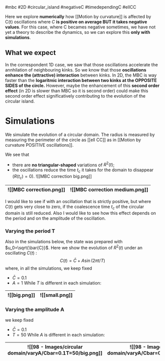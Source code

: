 #mbc #2D #circular_island #negativeC #timedependingC #ellCC 

Here we explore **numerically** how [[Motion by curvature]] is affected by C(t) oscillations where $C$ **is positive on average BUT it takes negative values**.
For this case, where C becames negative sometimes, we have not yet a theory to describe the dynamics, so we can explore this **only with simulations**.
## What we expect
In the correspondent 1D case, we saw that those oscillations accelerate the annhilation of neighbouring kinks. So we know that those **oscillations enhance the (attractive) interaction** between kinks.
In 2D, the MBC is way faster than the **logaritmic interaction between two kinks at the OPPOSITE SIDES of the circle.** However, maybe the enhancement of this **second order effect** (in 2D is slower than MBC so it is second order) could make this second order effect significatively contributing to the evolution of the circular island.
# Simulations
We simulate the evolution of a circular domain. The radius is measured by measuring the perimeter of the circle as [[ell CC]] as in [[Motion by curvature POSITIVE oscillations]].

We see that 
- there are **no triangular-shaped** variations of $R^2(t)$;
- the oscillations reduce the time $t_c$ it takes for the domain to disappear ($R(t_c)=0$).
![[MBC correction big.png]]

| ![[MBC correction.png]] | ![[MBC correction medium.png]] |
| ----------------------- | ------------------------------ |


I would like to see if with an oscillation that is strictly positive, but where $C(t)$ gets very close to zero, if the coalescence time $t_c$ of the circular domain is still reduced.
Also I would like to see how this effect depends on the period and on the amplitude of the oscillation.

### Varying the period T
Also in the simulations below, the state was prepared with $u_0=\sqrt{\bar{C}}$.
Here we show the evolution of $R^2(t)$ under an oscillating $C(t)$ :
$$C(t)=\bar{C}+A\sin(2\pi t/T)$$
where, in all the simulations, we keep fixed
- $\bar{C}=0.1$
- $A=1$
While $T$ is different in each simulation:

| ![[big.png]] | ![[small.png]] |
| ------------ | -------------- |
### Varying the amplitude A

we keep fixed
- $\bar{C}=0.1$
- $T=50$
While $A$ is different in each simulation:

| ![[98 - Images/circular domain/varyA/Cbar=0.1T=50/big.png]] | ![[98 - Images/circular domain/varyA/Cbar=0.1T=50/small.png]] |
| ----------------------------------------------------------- | ------------------------------------------------------------- |
